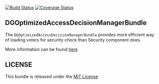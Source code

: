 [![Build Status](https://travis-ci.org/DGBundles/optimized-access-decision-manager.svg?branch=master)](https://travis-ci.org/DGBundles/optimized-access-decision-manager) [![Coverage Status](https://coveralls.io/repos/github/DGBundles/optimized-access-decision-manager/badge.svg?branch=master)](https://coveralls.io/github/DGBundles/optimized-access-decision-manager?branch=master)

## DGOptimizedAccessDecisionManagerBundle

The `DGOptimizedAccessDecisionManagerBundle` provides more efficient way
of loading voters for security check than Security component does.

More information can be found [here](http://dgrachikov.name/)

## LICENSE

This bundle is released under the [MIT License](LICENSE)